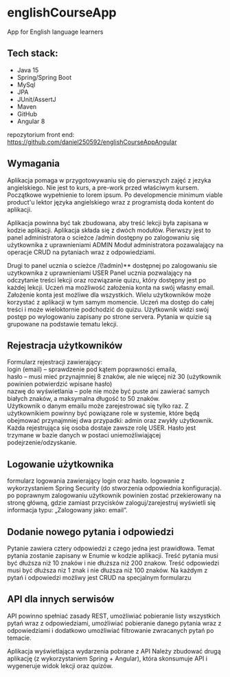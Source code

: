 # englishCourseApp
App for English language learners

## Tech stack:
* Java 15
* Spring/Spring Boot
* MySql
* JPA
* JUnit/AssertJ
* Maven
* GitHub
* Angular 8

repozytorium front end: https://github.com/daniel250592/englishCourseAppAngular

## Wymagania
Aplikacja pomaga w przygotowywaniu się do pierwszych zajęć z jezyka angielskiego. Nie jest to kurs, a pre-work przed właściwym kursem.
Początkowe wypełnienie to lorem ipsum.
Po developmencie minimum viable product'u  lektor języka angielskiego wraz z programistą doda kontent do aplikacji.

Aplikacja powinna być tak zbudowana, aby treść lekcji była zapisana w kodzie aplikacji.
Aplikacja składa się z dwóch modułów. Pierwszy jest to panel administratora o scieżce /admin dostępny po zalogowaniu się użytkownika z uprawnieniami ADMIN
Moduł administratora pozawalający na operacje CRUD na pytaniach wraz z odpowiedziami.


Drugi to panel ucznia o scieżce /(!admin)** dostępnej po zalogowaniu sie uzytkownika z uprawnieniami USER
Panel ucznia pozwalający na odczytanie treści lekcji oraz rozwiązanie quizu, który dostępny jest po każdej lekcji.
Uczeń ma możliwość założenia konta na swój własny email. Założenie konta jest możliwe dla wszystkich.
Wielu użytkowników może korzystać z aplikacji w tym samym momencie.
Uczeń ma dostęp do całej treści i może wieloktornie podchodzić do quizu.
Użytkownik widzi swój postęp po wylogowaniu zapisany po strone servera.
Pytania w quizie są grupowane na podstawie tematu lekcji.

## Rejestracja użytkowników
Formularz rejestracji zawierający: \
login (email) – sprawdzenie pod kątem poprawności emaila, \
hasło – musi mieć przynajmniej 8 znaków, ale nie więcej niż 30 (użytkownik powinien potwierdzić wpisane hasło) \
nazwę do wyświetlania – pole nie może być puste ani zawierać samych białych znaków, a maksymalna długość to 50 znaków. \
Użytkownik o danym emailu może zarejestrować się tylko raz.
Z użytkownikiem powinny być powiązane role w systemie, które będą obejmować przynajmniej dwa przypadki: admin oraz zwykły użytkownik. Każda rejestrująca się osoba dostaje zawsze rolę USER.
Hasło jest trzymane w bazie danych w postaci uniemożliwiającej podejrzenie/odzyskanie.

## Logowanie użytkownika
formularz logowania zawierający login oraz hasło.
logowanie z wykorzystaniem Spring Security (do stworzenia odpowiednia konfiguracja).
po poprawnym zalogowaniu użytkownik powinien zostać przekierowany na stronę główną, gdzie zamiast przycisków zaloguj/zarejestruj wyświetli się informacja typu: „Zalogowany jako: email”.

## Dodanie nowego pytania i odpowiedzi
Pytanie zawiera cztery odpowiedzi z czego jedna jest prawidłowa. 
Temat pytania zostanie zapisany w Enumie w kodzie aplikacji.
Treść pytania musi być dłuższa niż 10 znaków i nie dłuższa niż 200 znakow.
Treść odpowiedzi musi być dłuższa niz 1 znak i nie dłuższa niż 100 znaków.
Na każdym z pytań i odpowiedzi możliwy jest CRUD na specjalnym formularzu

## API dla innych serwisów
API powinno spełniać zasady REST,
umożliwiać pobieranie listy wszystkich pytań wraz z odpowiedziami,
umożliwiać pobieranie danego pytania wraz z odpowiedziami 
i dodatkowo umożliwiać filtrowanie zwracanych pytań po temacie.

Aplikacja wyświetlająca wydarzenia pobrane z API
Należy zbudować drugą aplikację (z wykorzystaniem Spring + Angular), która skonsumuje API i wygeneruje widok lekcji oraz quizów.


